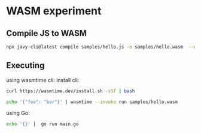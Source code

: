 # WASM experiment

## Compile JS to WASM

```bash
npx javy-cli@latest compile samples/hello.js -o samples/hello.wasm  --wit samples/index.wit -n index-world
```

## Executing

using wasmtime cli:
install cli:

```bash
curl https://wasmtime.dev/install.sh -sSf | bash
```

```bash
echo '{"foo": "bar"}' | wasmtime --invoke run samples/hello.wasm  
```

using Go:

```bash
echo '{}' |  go run main.go
```
